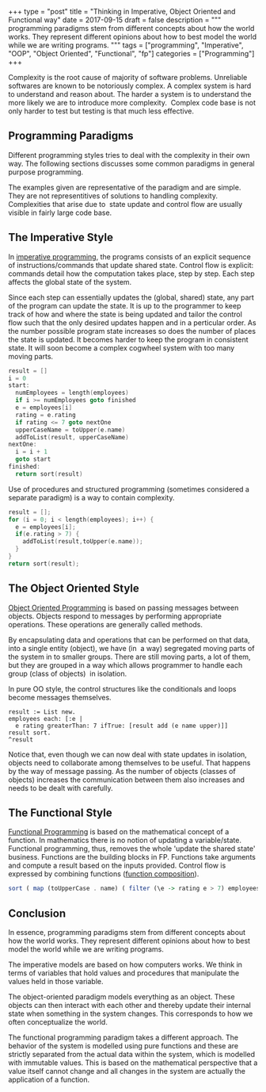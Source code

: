 +++
type = "post"
title = "Thinking in Imperative, Object Oriented and Functional way"
date = 2017-09-15
draft = false
description = """
  programming paradigms stem from different concepts about how the
  world works. They represent different opinions about how to best model the world
  while we are writing programs.
"""
tags = ["programming", "Imperative", "OOP", "Object Oriented", "Functional", "fp"]
categories = ["Programming"]
+++

Complexity is the root cause of majority of software problems. Unreliable
softwares are known to be notoriously complex. A complex system is hard to
understand and reason about. The harder a system is to understand the more
likely we are to introduce more complexity.  Complex code base is not only
harder to test but testing is that much less effective.

## Programming Paradigms

Different programming styles tries to deal with the complexity in their own way.
The following sections discusses some common paradigms in general purpose
programming.

The examples given are representative of the paradigm and are simple. They are
not representitives of solutions to handling complexity. Complexities that arise
due to  state update and control flow are usually visible in fairly large code
base.

## The Imperative Style

In [imperative
programming](https://en.wikipedia.org/wiki/Imperative_programming), the programs
consists of an explicit sequence of instructions/commands that update shared
state. Control flow is explicit: commands detail how the computation takes
place, step by step. Each step affects the global state of the system.

Since each step can essentially updates the (global, shared) state, any part of
the program can update the state. It is up to the programmer to keep track of
how and where the state is being updated and tailor the control flow such that
the only desired updates happen and in a perticular order. As the number
possible program state increases so does the number of places the state is
updated. It becomes harder to keep the program in consistent state. It will soon
become a complex cogwheel system with too many moving parts.

```C
result = []
i = 0
start:
  numEmployees = length(employees)
  if i >= numEmployees goto finished
  e = employees[i]
  rating = e.rating
  if rating <= 7 goto nextOne
  upperCaseName = toUpper(e.name)
  addToList(result, upperCaseName)
nextOne:
  i = i + 1
  goto start
finished:
  return sort(result)
```

Use of procedures and structured programming (sometimes considered a separate
paradigm) is a way to contain complexity.

```C
result = [];
for (i = 0; i < length(employees); i++) {
  e = employees[i];
  if(e.rating > 7) {
    addToList(result,toUpper(e.name));
  }
}
return sort(result);
```

## The Object Oriented Style

[Object Oriented
Programming](https://en.wikipedia.org/wiki/Object-oriented_programming) is based
on passing messages between objects. Objects respond to messages by performing
appropriate operations. These operations are generally called methods.

By encapsulating data and operations that can be performed on that data, into a
single entity (object), we have (in  a way) segregated moving parts of the
system in to smaller groups. There are still moving parts, a lot of them, but
they are grouped in a way which allows programmer to handle each group (class of
objects)  in isolation.

In pure OO style, the control structures like the conditionals and loops become
messages themselves.


```Smalltalk
result := List new.
employees each: [:e |
  e rating greaterThan: 7 ifTrue: [result add (e name upper)]]
result sort.
^result
```

Notice that, even though we can now deal with state updates in isolation,
objects need to collaborate among themselves to be useful. That happens by the
way of message passing. As the number of objects (classes of objects) increases
the communication between them also increases and needs to be dealt with
carefully.

## The Functional Style

[Functional Programming](https://en.wikipedia.org/wiki/Functional_programming)
is based on the mathematical concept of a function. In mathematics there is no
notion of updating a variable/state. Functional programming, thus, removes the
whole 'update the shared state' business. Functions are the building blocks in
FP. Functions take arguments and compute a result based on the inputs provided.
Control flow is expressed by combining functions ([function
composition](https://en.wikipedia.org/wiki/Function_composition)).

```Haskell
sort ( map (toUpperCase . name) ( filter (\e -> rating e > 7) employees))
```

## Conclusion
In essence, programming paradigms stem from different concepts about how the
world works. They represent different opinions about how to best model the world
while we are writing programs.

The imperative models are based on how computers works. We think in terms of
variables that hold values and procedures that manipulate the values held in
those variable.

The object-oriented paradigm models everything as an object. These objects can
then interact with each other and thereby update their internal state when
something in the system changes. This corresponds to how we often conceptualize
the world.

The functional programming paradigm takes a different approach. The behavior of
the system is modelled using pure functions and these are strictly separated
from the actual data within the system, which is modelled with immutable values.
This is based on the mathematical perspective that a value itself cannot change
and all changes in the system are actually the application of a function.
